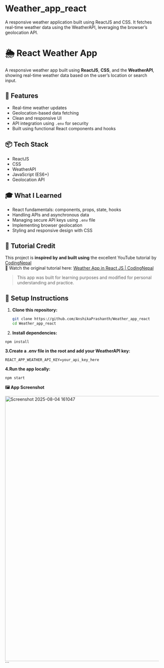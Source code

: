 # Weather_app_react
A responsive weather application built using ReactJS and CSS. It fetches real-time weather data using the WeatherAPI, leveraging the browser’s geolocation API.
# 🌦️ React Weather App

A responsive weather app built using **ReactJS**, **CSS**, and the **WeatherAPI**, showing real-time weather data based on the user’s location or search input.

## 🔧 Features
- Real-time weather updates
- Geolocation-based data fetching
- Clean and responsive UI
- API integration using `.env` for security
- Built using functional React components and hooks

## 📦 Tech Stack
- ReactJS
- CSS
- WeatherAPI
- JavaScript (ES6+)
- Geolocation API

## 🎓 What I Learned
- React fundamentals: components, props, state, hooks
- Handling APIs and asynchronous data
- Managing secure API keys using `.env` file
- Implementing browser geolocation
- Styling and responsive design with CSS

## 🎥 Tutorial Credit
This project is **inspired by and built using** the excellent YouTube tutorial by [CodingNepal](https://www.youtube.com/@CodingNepal)  
🔗 Watch the original tutorial here: [Weather App in React JS | CodingNepal](https://www.youtube.com/watch?v=8KfQL5J701s)

> This app was built for learning purposes and modified for personal understanding and practice.

## 🔑 Setup Instructions

1. **Clone this repository:**
   ```bash
   git clone https://github.com/AnshikaPrashanth/Weather_app_react
   cd Weather_app_react
2. **Install dependencies:**

```
npm install
```
**3.Create a .env file in the root and add your WeatherAPI key:**
```
REACT_APP_WEATHER_API_KEY=your_api_key_here
```
**4.Run the app locally:**

```
npm start
```

**🖼️ App Screenshot**

<img width="553" height="867" alt="Screenshot 2025-08-04 161047" src="https://github.com/user-attachments/assets/5c54f2ea-c4fc-4a35-8c8a-f514849a6c32" /> ```


